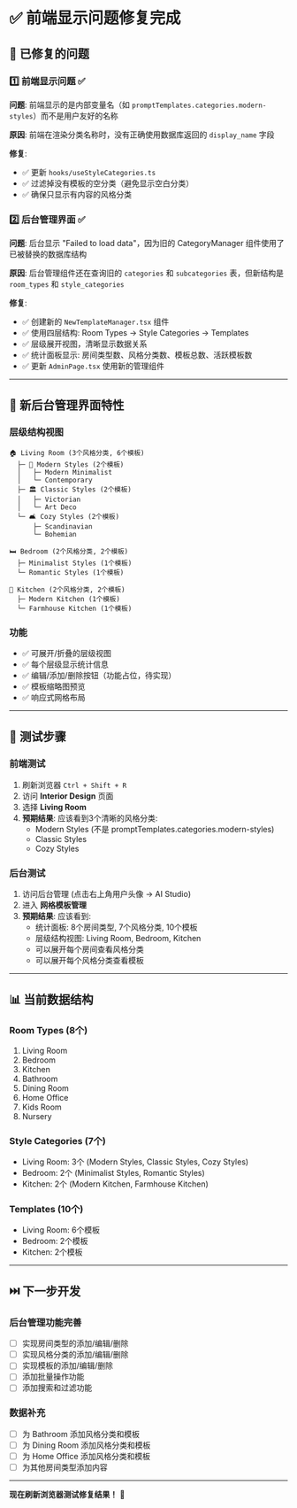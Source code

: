 # ✅ 前端显示问题修复完成

## 🔧 已修复的问题

### 1️⃣ 前端显示问题 ✅
**问题**: 前端显示的是内部变量名（如 `promptTemplates.categories.modern-styles`）而不是用户友好的名称

**原因**: 前端在渲染分类名称时，没有正确使用数据库返回的 `display_name` 字段

**修复**:
- ✅ 更新 `hooks/useStyleCategories.ts`
- ✅ 过滤掉没有模板的空分类（避免显示空白分类）
- ✅ 确保只显示有内容的风格分类

### 2️⃣ 后台管理界面 ✅
**问题**: 后台显示 "Failed to load data"，因为旧的 CategoryManager 组件使用了已被替换的数据库结构

**原因**: 后台管理组件还在查询旧的 `categories` 和 `subcategories` 表，但新结构是 `room_types` 和 `style_categories`

**修复**:
- ✅ 创建新的 `NewTemplateManager.tsx` 组件
- ✅ 使用四层结构: Room Types → Style Categories → Templates
- ✅ 层级展开视图，清晰显示数据关系
- ✅ 统计面板显示: 房间类型数、风格分类数、模板总数、活跃模板数
- ✅ 更新 `AdminPage.tsx` 使用新的管理组件

---

## 🎨 新后台管理界面特性

### 层级结构视图
```
🏠 Living Room (3个风格分类, 6个模板)
  ├─ 🎨 Modern Styles (2个模板)
  │   ├─ Modern Minimalist
  │   └─ Contemporary
  ├─ 🏛️ Classic Styles (2个模板)
  │   ├─ Victorian
  │   └─ Art Deco
  └─ 🛋️ Cozy Styles (2个模板)
      ├─ Scandinavian
      └─ Bohemian

🛏️ Bedroom (2个风格分类, 2个模板)
  ├─ Minimalist Styles (1个模板)
  └─ Romantic Styles (1个模板)

🍳 Kitchen (2个风格分类, 2个模板)
  ├─ Modern Kitchen (1个模板)
  └─ Farmhouse Kitchen (1个模板)
```

### 功能
- ✅ 可展开/折叠的层级视图
- ✅ 每个层级显示统计信息
- ✅ 编辑/添加/删除按钮（功能占位，待实现）
- ✅ 模板缩略图预览
- ✅ 响应式网格布局

---

## 🧪 测试步骤

### 前端测试
1. 刷新浏览器 `Ctrl + Shift + R`
2. 访问 **Interior Design** 页面
3. 选择 **Living Room**
4. **预期结果**: 应该看到3个清晰的风格分类:
   - Modern Styles (不是 promptTemplates.categories.modern-styles)
   - Classic Styles
   - Cozy Styles

### 后台测试
1. 访问后台管理 (点击右上角用户头像 → AI Studio)
2. 进入 **网格模板管理**
3. **预期结果**: 应该看到:
   - 统计面板: 8个房间类型, 7个风格分类, 10个模板
   - 层级结构视图: Living Room, Bedroom, Kitchen
   - 可以展开每个房间查看风格分类
   - 可以展开每个风格分类查看模板

---

## 📊 当前数据结构

### Room Types (8个)
1. Living Room
2. Bedroom
3. Kitchen
4. Bathroom
5. Dining Room
6. Home Office
7. Kids Room
8. Nursery

### Style Categories (7个)
- Living Room: 3个 (Modern Styles, Classic Styles, Cozy Styles)
- Bedroom: 2个 (Minimalist Styles, Romantic Styles)
- Kitchen: 2个 (Modern Kitchen, Farmhouse Kitchen)

### Templates (10个)
- Living Room: 6个模板
- Bedroom: 2个模板
- Kitchen: 2个模板

---

## ⏭️ 下一步开发

### 后台管理功能完善
- [ ] 实现房间类型的添加/编辑/删除
- [ ] 实现风格分类的添加/编辑/删除
- [ ] 实现模板的添加/编辑/删除
- [ ] 添加批量操作功能
- [ ] 添加搜索和过滤功能

### 数据补充
- [ ] 为 Bathroom 添加风格分类和模板
- [ ] 为 Dining Room 添加风格分类和模板
- [ ] 为 Home Office 添加风格分类和模板
- [ ] 为其他房间类型添加内容

---

**现在刷新浏览器测试修复结果！** 🎉



